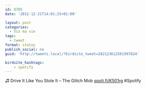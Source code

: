```yaml
---
id: 8705
date: '2012-12-21T14:01:25+01:00'

layout: post
categories:
  - Vis ma vie
tags:
  - tweet
format: status
publish_social: no
guid: 'http://tweets.local/?birdsite_tweet=282123612561997824'

birdsite_hashtags:
    - spotify
---
```


♫ Drive It Like You Stole It – The Glitch Mob [spoti.fi/K501rg](http://spoti.fi/K501rg) #Spotify